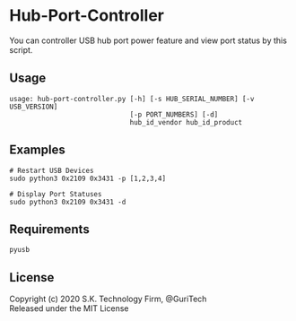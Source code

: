 # Hub-Port-Controller
You can controller USB hub port power feature and view port status by this script.

## Usage
```
usage: hub-port-controller.py [-h] [-s HUB_SERIAL_NUMBER] [-v USB_VERSION]
                              [-p PORT_NUMBERS] [-d]
                              hub_id_vendor hub_id_product
```

## Examples
```
# Restart USB Devices
sudo python3 0x2109 0x3431 -p [1,2,3,4]
```

```
# Display Port Statuses
sudo python3 0x2109 0x3431 -d
```


## Requirements
```
pyusb
```

## License
Copyright (c) 2020 S.K. Technology Firm, @GuriTech  
Released under the MIT License